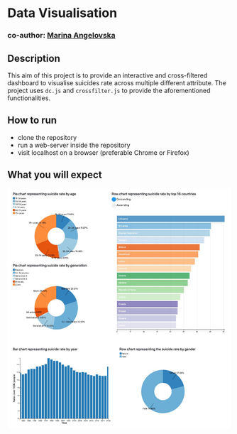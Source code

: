 # Data Visualisation
### co-author: [Marina Angelovska](https://github.com/marinaangelovska) 

## Description
This aim of this project is to provide an interactive and cross-filtered dashboard to visualise suicides rate across multiple different attribute. The project uses `dc.js` and `crossfilter.js` to provide the aforementioned functionalities.

## How to run
* clone the repository
* run a web-server inside the repository
* visit localhost on a browser (preferable Chrome or Firefox)

## What you will expect
![The dashboard](https://github.com/dadadima94/data-visualisation/blob/master/images/dashboard.png)